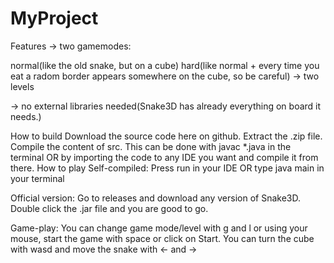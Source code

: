 # MyProject
Features
→ two gamemodes:

normal(like the old snake, but on a cube)
hard(like normal + every time you eat a radom border appears somewhere on the cube, so be careful)
→ two levels

→ no external libraries needed(Snake3D has already everything on board it needs.)

How to build
Download the source code here on github.
Extract the .zip file.
Compile the content of src. This can be done with javac *.java in the terminal OR by importing the code to any IDE you want and compile it from there.
How to play
Self-compiled:
Press run in your IDE OR type java main in your terminal

Official version:
Go to releases and download any version of Snake3D. Double click the .jar file and you are good to go.

Game-play:
You can change game mode/level with g and l or using your mouse, start the game with space or click on Start. You can turn the cube with wasd and move the snake with ← and →
